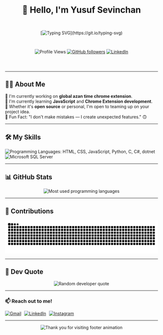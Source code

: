 <header>
  <div align="center">

# 👋 Hello, I'm **Yusuf Sevinchan**

<br>

[![Typing SVG](https://readme-typing-svg.herokuapp.com?font=Fira+Code&size=24&duration=3000&pause=1000&color=00FF00&background=00000000&center=true&vCenter=true&width=500&lines=Exam+mode:+ON+%7C+Coding+sometimes;JavaScript+Explorer;Chrome+Extension+learner;)](https://git.io/typing-svg)

<br>

![Profile Views](https://komarev.com/ghpvc/?username=yusufsevinchan&color=blueviolet&style=flat-square&label=Profile+Views)
[![GitHub followers](https://img.shields.io/github/followers/yusufsevinchan?style=social)](https://github.com/yusufsevinchan)
[![LinkedIn](https://img.shields.io/badge/-LinkedIn-0077B5?style=flat-square&logo=linkedin&logoColor=white)](https://www.linkedin.com/in/yusuf-sevinchan/)

  </div>
</header>

---

<main>
  <section id="about">
    <h2>🧑‍💻 About Me</h2>
    <article>
      <ul style="list-style: none; padding: 0;">
        <li>🔭 I'm currently working on <strong>global azan time chrome extension</strong>.</li>
        <li>🌱 I'm currently learning <strong>JavaScript</strong> and <strong>Chrome Extension development</strong>.</li>
        <li>🤝 Whether it's <strong>open source</strong> or personal, I'm open to teaming up on your project idea.</li>
        <li>🎯 Fun Fact: "I don't make mistakes — I create unexpected features." 🙃</li>
      </ul>
    </article>
  </section>

  ---

  <section id="skills">
    <h2>🛠️ My Skills</h2>
    <figure style="text-align: left; margin: 0;">
      <img src="https://skillicons.dev/icons?i=html,css,js,py,c,cs&theme=light" alt="Programming Languages: HTML, CSS, JavaScript, Python, C, C#, dotnet" loading="lazy" />
      <img src="https://img.icons8.com/color/50/microsoft-sql-server.png" alt="Microsoft SQL Server" height="50" loading="lazy" />
    </figure>
  </section>

  ---

  <section id="github-stats">
    <h2>📊 GitHub Stats</h2>
    <figure style="text-align: center; margin: 0;">
      <img src="https://github-readme-stats.vercel.app/api/top-langs/?username=yusufsevinchan&layout=compact&theme=tokyonight&hide_border=true" alt="Most used programming languages" height="180" loading="lazy" />
    </figure>
  </section>

  ---

  <section id="contributions">
    <h2>🐍 Contributions</h2>
    <figure style="text-align: center; margin: 0;">
      <img src="https://raw.githubusercontent.com/yusufsevinchan/yusufsevinchan/output/snake.svg" alt="GitHub contribution graph snake animation" loading="lazy" />
    </figure>
  </section>

  ---

  <section id="dev-quote">
    <h2>💬 Dev Quote</h2>
    <figure style="text-align: center; margin: 0;">
      <img src="https://quotes-github-readme.vercel.app/api?type=horizontal&theme=tokyonight" alt="Random developer quote" loading="lazy" />
    </figure>
  </section>

  ---

  <section id="contact">
    <h3>📫 Reach out to me!</h3>
    <nav aria-label="Social media links">
      <ul style="list-style: none; padding: 0; display: flex; gap: 10px;">
        <li>
          <a href="mailto:yusuf.sevinchan.contact@gmail.com" target="_blank" rel="noopener noreferrer" aria-label="Send email to Yusuf">
            <img src="https://raw.githubusercontent.com/maurodesouza/profile-readme-generator/master/src/assets/icons/social/gmail/default.svg" width="60" height="50" alt="Gmail" loading="lazy" />
          </a>
        </li>
        <li>
          <a href="https://www.linkedin.com/in/yusuf-sevinchan/" target="_blank" rel="noopener noreferrer" aria-label="Connect on LinkedIn">
            <img src="https://raw.githubusercontent.com/maurodesouza/profile-readme-generator/master/src/assets/icons/social/linkedin/default.svg" width="60" height="50" alt="LinkedIn" loading="lazy" />
          </a>
        </li>
        <li>
          <a href="https://www.instagram.com/yusuf.sevinchan.official/" target="_blank" rel="noopener noreferrer" aria-label="Follow on Instagram">
            <img src="https://raw.githubusercontent.com/maurodesouza/profile-readme-generator/master/src/assets/icons/social/instagram/default.svg" width="60" height="50" alt="Instagram" loading="lazy" />
          </a>
        </li>
      </ul>
    </nav>
  </section>
</main>

---

<footer>
<div align="center">

![Thank you for visiting footer animation](https://capsule-render.vercel.app/api?type=waving&color=gradient&customColorList=6,11,20&height=100&section=footer&text=Thanks%20for%20visiting!&fontSize=16&fontColor=fff&animation=twinkling)

</div>
</footer>
